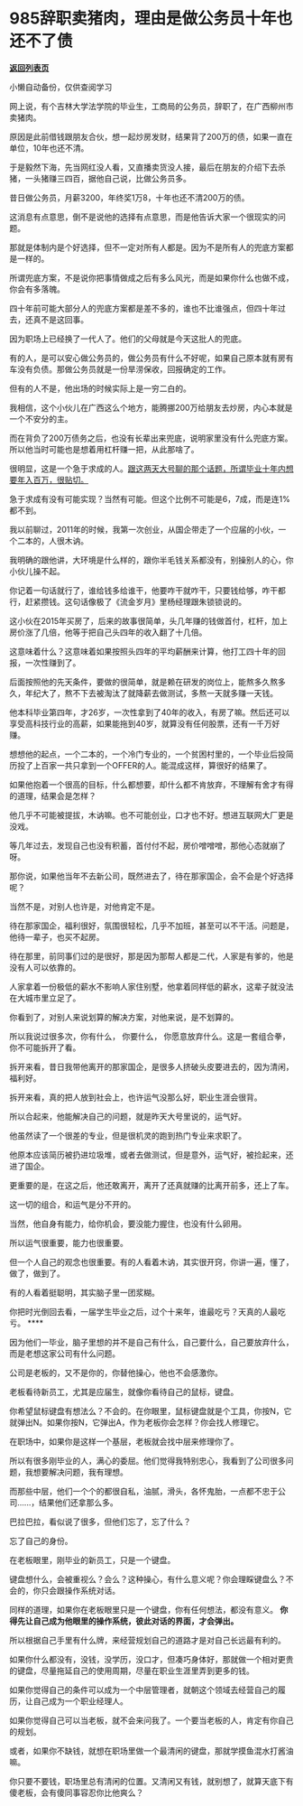 # 985辞职卖猪肉，理由是做公务员十年也还不了债

[**返回列表页**](/gzh/记忆承载3)

小懒自动备份，仅供查阅学习

网上说，有个吉林大学法学院的毕业生，工商局的公务员，辞职了，在广西柳州市卖猪肉。

  

原因是此前借钱跟朋友合伙，想一起炒房发财，结果背了200万的债，如果一直在单位，10年也还不清。  

  

于是毅然下海，先当网红没人看，又直播卖货没人接，最后在朋友的介绍下去杀猪，一头猪赚三四百，据他自己说，比做公务员多。

  

昔日做公务员，月薪3200，年终奖1万8，十年也还不清200万的债。

  

这消息有点意思，倒不是说他的选择有点意思，而是他告诉大家一个很现实的问题。  

  

那就是体制内是个好选择，但不一定对所有人都是。因为不是所有人的兜底方案都是一样的。

  

所谓兜底方案，不是说你把事情做成之后有多么风光，而是如果你什么也做不成，你会有多落魄。

  

四十年前可能大部分人的兜底方案都是差不多的，谁也不比谁强点，但四十年过去，还真不是这回事。  

  

因为职场上已经换了一代人了。他们的父母就是今天这批人的兜底。

  

有的人，是可以安心做公务员的，做公务员有什么不好呢，如果自己原本就有房有车没有负债。那做公务员就是一份旱涝保收，回报确定的工作。

  

但有的人不是，他出场的时候实际上是一穷二白的。  

  

我相信，这个小伙儿在广西这么个地方，能腾挪200万给朋友去炒房，内心本就是一个不安分的主。

  

而在背负了200万债务之后，也没有长辈出来兜底，说明家里没有什么兜底方案。所以他当时可能也是想着用杠杆赚一把，从此那啥了。

  

很明显，这是一个急于求成的人。[跟这两天大号聊的那个话题，所谓毕业十年内想要年入百万，很贴切。](http://mp.weixin.qq.com/s?__biz=MzU0MjYwNDU2Mw==&mid=2247501123&idx=1&sn=7a733d6f137743c3e38132f8522d9355&chksm=fb1aa93fcc6d2029558034766a140cc5ca928bddb2dacbd954f977338365aa75cfefdc08a09b&scene=21#wechat_redirect)  

  

急于求成有没有可能实现？当然有可能。但这个比例不可能是6，7成，而是连1%都不到。  

  

我以前聊过，2011年的时候，我第一次创业，从国企带走了一个应届的小伙，一个二本的，人很木讷。

  

我明确的跟他讲，大环境是什么样的，跟你半毛钱关系都没有，别操别人的心，你小伙儿操不起。

  

你记着一句话就行了，谁给钱多给谁干，他要咋干就咋干，只要钱给够，咋干都行，赶紧攒钱。这句话像极了《流金岁月》里杨经理跟朱锁锁说的。  

  

这小伙在2015年买房了，后来的故事很简单，头几年赚的钱做首付，杠杆，加上房价涨了几倍，他等于把自己头四年的收入翻了十几倍。  

  

这意味着什么？这意味着如果按照头四年的平均薪酬来计算，他打工四十年的回报，一次性赚到了。  

  

后面按照他的先天条件，要做的很简单，就是赖在研发的岗位上，能熬多久熬多久，年纪大了，熬不下去被淘汰了就降薪去做测试，多熬一天就多赚一天钱。  

  

他本科毕业第四年，才26岁，一次性拿到了40年的收入，有房了嘛。然后还可以享受高科技行业的高薪，如果能拖到40岁，就算没有任何股票，还有一千万好赚。

  

想想他的起点，一个二本的，一个冷门专业的，一个贫困村里的，一个毕业后投简历投了上百家一共只拿到一个OFFER的人。能混成这样，算很好的结果了。  

  

如果他抱着一个很高的目标，什么都想要，却什么都不肯放弃，不理解有舍才有得的道理，结果会是怎样？

  

他几乎不可能被提拔，木讷嘛。也不可能创业，口才也不好。想进互联网大厂更是没戏。

  

等几年过去，发现自己也没有积蓄，首付付不起，房价噌噌噌，那他心态就崩了呀。

  

那你说，如果他当年不去新公司，既然进去了，待在那家国企，会不会是个好选择呢？  

  

当然不是，对别人也许是，对他肯定不是。

  

待在那家国企，福利很好，氛围很轻松，几乎不加班，甚至可以不干活。问题是，他待一辈子，也买不起房。

  

待在那里，前同事们过的是很好，那是因为那帮人都是二代，人家是有爹的，他是没有人可以依靠的。  

  

人家拿着一份极低的薪水不影响人家住别墅，他拿着同样低的薪水，这辈子就没法在大城市里立足了。  

  

你看到了，对别人来说划算的解决方案，对他来说，是不划算的。  

  

所以我说过很多次，你有什么， 你要什么， 你愿意放弃什么。这是一套组合拳，你不可能拆开了看。

  

拆开来看，昔日我带他离开的那家国企，是很多人挤破头皮要进去的，因为清闲，福利好。

  

拆开来看，真的把人放到社会上，也许运气没那么好，职业生涯会很背。

  

所以合起来，他能解决自己的问题，就是昨天大号里说的，运气好。

  

他虽然读了一个很差的专业，但是很机灵的跑到热门专业来求职了。

  

他原本应该简历被扔进垃圾堆，或者去做测试，但是意外，运气好，被捡起来，还进了国企。

  

更重要的是，在这之后，他还敢离开，离开了还真就赚的比离开前多，还上了车。  

  

这一切的组合，和运气是分不开的。

  

当然，他自身有能力，给你机会，要没能力握住，也没有什么卵用。

  

所以运气很重要，能力也很重要。  

  

但一个人自己的观念也很重要。有的人看着木讷，其实很开窍，你讲一遍，懂了，做了，做到了。

  

有的人看着挺聪明，其实脑子里一团浆糊。

  

你把时光倒回去看，一届学生毕业之后，过个十来年，谁最吃亏？天真的人最吃亏。 ****  

  

因为他们一毕业，脑子里想的并不是自己有什么，自己要什么，自己要放弃什么，而是老想这家公司有什么问题。

  

公司是老板的，又不是你的，你替他操心，他也不会感激你。

  

老板看待新员工，尤其是应届生，就像你看待自己的鼠标，键盘。

  

你希望鼠标键盘有想法么？不会的。在你眼里，鼠标键盘就是个工具，你按N，它就弹出N。如果你按N，它弹出A，作为老板你会怎样？你会找人修理它。

  

在职场中，如果你是这样一个基层，老板就会找中层来修理你了。  

  

所以有很多刚毕业的人，满心的委屈。他们觉得我特别忠心，我看到了公司很多问题，我想要解决问题，我有理想。

  

而那些中层，他们一个个的都很自私，油腻，滑头，各怀鬼胎，一点都不忠于公司......，结果他们还拿那么多。

  

巴拉巴拉，看似说了很多，但他们忘了，忘了什么？

  

忘了自己的身份。

  

在老板眼里，刚毕业的新员工，只是一个键盘。

  

键盘想什么，会被重视么？会么？这种操心，有什么意义呢？你会理睬键盘么？不会的，你只会跟操作系统对话。

  

同样的道理，如果你在老板眼里只是一个键盘，你有任何想法，都没有意义。 **你得先让自己成为他眼里的操作系统，彼此对话的界面，才会弹出。**

  

所以根据自己手里有什么牌，来经营规划自己的道路才是对自己长远最有利的。  

  

如果你什么都没有，没钱，没学历，没口才，但凑巧身体好，那就做一个相对更贵的键盘，尽量拖延自己的使用周期，尽量在职业生涯里弄到更多的钱。  

  

如果你觉得自己的条件可以成为一个中层管理者，就朝这个领域去经营自己的履历，让自己成为一个职业经理人。

  

如果你觉得自己可以当老板，就不会来问我了。一个要当老板的人，肯定有你自己的规划。

  

或者，如果你不缺钱，就想在职场里做一个最清闲的键盘，那就学摸鱼混水打酱油嘛。

  

你只要不要钱，职场里总有清闲的位置。又清闲又有钱，就别想了，就算天底下有傻老板，会有傻同事容忍你比他爽么？

